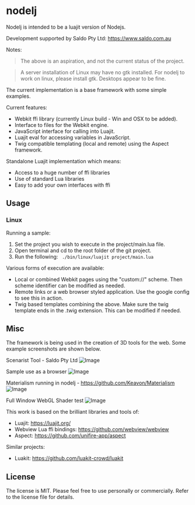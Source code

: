 # nodelj

Nodelj is intended to be a luajit version of Nodejs. 

Development supported by Saldo Pty Ltd: https://www.saldo.com.au

Notes: 
>The above is an aspiration, and not the current status of the project.

>A server installation of Linux may have no gtk installed. For nodelj to work on linux, please install gtk. Desktops appear to be fine.

The current implementation is a base framework with some simple examples.

Current features:
- Webkit ffi library (currently Linux build - Win and OSX to be added).
- Interface to files for the Webkit engine.
- JavaScript interface for calling into Luajit.
- Luajit eval for accessing variables in JavaScript.
- Twig compatible templating (local and remote) using the Aspect framework.

Standalone Luajit implementation which means:
- Access to a huge number of ffi libraries
- Use of standard Lua libraries
- Easy to add your own interfaces with ffi

## Usage

### Linux
Running a sample:
1. Set the project you wish to execute in the project/main.lua file.
2. Open terminal and cd to the root folder of the git project.
3. Run the following:
``` ./bin/linux/luajit project/main.lua```

Various forms of execution are available:
- Local or combined Webkit pages using the "custom://" scheme. Then scheme identifier can be modified as needed. 
- Remote links or a web browser styled application. Use the google config to see this in action. 
- Twig based templates combining the above. Make sure the twig template ends in the .twig extension. This can be modified if needed.

## Misc

The framework is being used in the creation of 3D tools for the web. Some example screenshots are shown below. 

Scenarist Tool - Saldo Pty Ltd
![Image](images/screenshots/scenarist-tool-dev-01.png)

Sample use as a browser
![Image](images/screenshots/scenarist-tool-dev-02.png)

Materialism running in nodelj  -  https://github.com/Keavon/Materialism
![Image](images/screenshots/scenarist-tool-dev-04.png)

Full Window WebGL Shader test
![Image](images/screenshots/scenarist-tool-dev-03.png)


This work is based on the brilliant libraries and tools of:
- Luajit:                       https://luajit.org/
- Webview Lua ffi bindings:     https://github.com/webview/webview
- Aspect:                       https://github.com/unifire-app/aspect

Similar projects:
- Luakit: https://github.com/luakit-crowd/luakit


## License

The license is MIT. Please feel free to use personally or commercially.
Refer to the license file for details.
